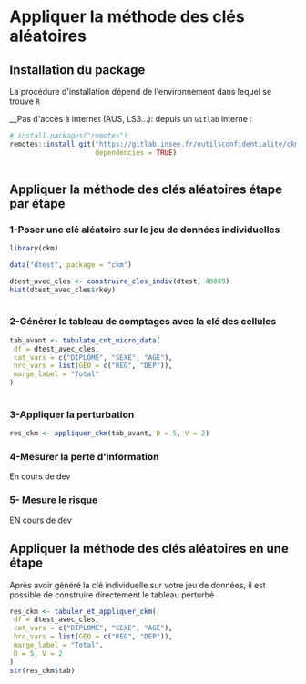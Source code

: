 # Appliquer la méthode des clés aléatoires


## Installation du package

La procédure d'installation dépend de l'environnement dans lequel se trouve `R`

<!--
 __Accès à internet: depuis `Github`__

```r
# install.packages("remotes")
remotes::install_github("inseefrlab/ckm",
                     dependencies = TRUE)
                     
```
-->

__Pas d'accès à internet (AUS, LS3...): depuis un `Gitlab` interne :

```r
# install.packages("remotes")
remotes::install_git("https://gitlab.insee.fr/outilsconfidentialite/ckm.git",
                     dependencies = TRUE)
                     
```


## Appliquer la méthode des clés aléatoires étape par étape

### 1-Poser une clé aléatoire sur le jeu de données individuelles

```r
library(ckm)

data("dtest", package = "ckm")

dtest_avec_cles <- construire_cles_indiv(dtest, 40889)
hist(dtest_avec_cles$rkey)
                     
```


### 2-Générer le tableau de comptages avec la clé des cellules


```r
tab_avant <- tabulate_cnt_micro_data(
 df = dtest_avec_cles,
 cat_vars = c("DIPLOME", "SEXE", "AGE"),
 hrc_vars = list(GEO = c("REG", "DEP")),
 marge_label = "Total"
)
                     
```

### 3-Appliquer la perturbation

```r
res_ckm <- appliquer_ckm(tab_avant, D = 5, V = 2)

```


### 4-Mesurer la perte d'information

En cours de dev

### 5- Mesure le risque

EN cours de dev

## Appliquer la méthode des clés aléatoires en une étape

Après avoir généré la clé individuelle sur votre jeu de données, il est possible
de construire directement le tableau perturbé


```r
res_ckm <- tabuler_et_appliquer_ckm(
 df = dtest_avec_cles,
 cat_vars = c("DIPLOME", "SEXE", "AGE"),
 hrc_vars = list(GEO = c("REG", "DEP")),
 marge_label = "Total",
 D = 5, V = 2
)
str(res_ckm$tab)                   
```


